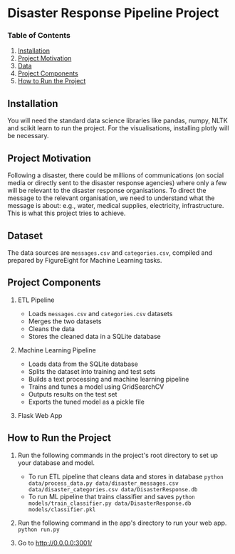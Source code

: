 # Disaster Response Pipeline Project

### Table of Contents
1. [Installation](#installation)
2. [Project Motivation](#motivation)
3. [Data](#data)
4. [Project Components](#project_components)
5. [How to Run the Project](#run)

## Installation <a name="installation"></a>
You will need the standard data science libraries like pandas, numpy, NLTK and scikit learn to run the  project. For the visualisations, installing plotly will be necessary. 

## Project Motivation <a name="motivation"></a>
Following a disaster, there could be millions of communications (on social media or directly sent to the disaster response agencies) where only a few will be relevant to the disaster response organisations. To direct the message to the relevant organisation, we need to understand what the message is about: e.g., water, medical supplies, electricity, infrastructure. This is what this project tries to achieve. 

## Dataset <a name="data"></a>
The data sources are `messages.csv` and `categories.csv`, compiled and prepared by FigureEight for Machine Learning tasks. 

## Project Components <a name="project_components"></a>

1. ETL Pipeline
    - Loads `messages.csv` and `categories.csv` datasets
    - Merges the two datasets
    - Cleans the data
    - Stores the cleaned data in a SQLite database

2. Machine Learning Pipeline
    - Loads data from the SQLite database
    - Splits the dataset into training and test sets
    - Builds a text processing and machine learning pipeline
    - Trains and tunes a model using GridSearchCV
    - Outputs results on the test set
    - Exports the tuned model as a pickle file

3. Flask Web App

## How to Run the Project <a name="run"></a>
1. Run the following commands in the project's root directory to set up your database and model.

    - To run ETL pipeline that cleans data and stores in database
        `python data/process_data.py data/disaster_messages.csv data/disaster_categories.csv data/DisasterResponse.db`
    - To run ML pipeline that trains classifier and saves
        `python models/train_classifier.py data/DisasterResponse.db models/classifier.pkl`

2. Run the following command in the app's directory to run your web app.
    `python run.py`

3. Go to http://0.0.0.0:3001/
